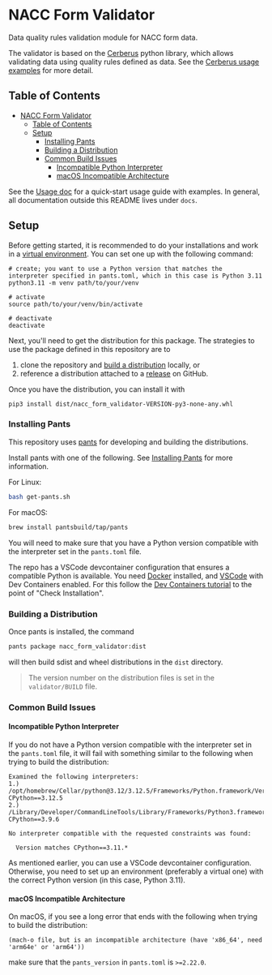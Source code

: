 # NACC Form Validator

Data quality rules validation module for NACC form data.

The validator is based on the [Cerberus](https://docs.python-cerberus.org/) python library, which allows validating data using quality rules defined as data. 
See the [Cerberus usage examples](https://docs.python-cerberus.org/usage.html) for more detail.

## Table of Contents

- [NACC Form Validator](#nacc-form-validator)
  - [Table of Contents](#table-of-contents)
  - [Setup](#setup)
    - [Installing Pants](#installing-pants)
    - [Building a Distribution](#building-a-distribution)
    - [Common Build Issues](#common-build-issues)
      - [Incompatible Python Interpreter](#incompatible-python-interpreter)
      - [macOS Incompatible Architecture](#macos-incompatible-architecture)

See the [Usage doc](./docs/index.md) for a quick-start usage guide with examples. In general, all documentation outside this README lives under `docs`.

## Setup

Before getting started, it is recommended to do your installations and work in a [virtual environment](https://www.geeksforgeeks.org/python-virtual-environment/). You can set one up with the following command:

```
# create; you want to use a Python version that matches the interpreter specified in pants.toml, which in this case is Python 3.11
python3.11 -m venv path/to/your/venv

# activate
source path/to/your/venv/bin/activate

# deactivate
deactivate
```

Next, you'll need to get the distribution for this package. The strategies to use the package defined in this repository are to

1. clone the repository and [build a distribution](#building-a-distribution) locally, or
2. reference a distribution attached to a [release](https://github.com/naccdata/nacc-form-validator/releases) on GitHub.

Once you have the distribution, you can install it with

```
pip3 install dist/nacc_form_validator-VERSION-py3-none-any.whl
```

### Installing Pants

This repository uses [pants](pantsbuild.org) for developing and building the distributions.

Install pants with one of the following. See [Installing Pants](https://www.pantsbuild.org/stable/docs/getting-started/installing-pants) for more information.

For Linux:
```bash
bash get-pants.sh
```

For macOS:

```bash
brew install pantsbuild/tap/pants
```

You will need to make sure that you have a Python version compatible with the interpreter set in the `pants.toml` file.

The repo has a VSCode devcontainer configuration that ensures a compatible Python is available.
You need [Docker](https://www.docker.com) installed, and [VSCode](https://code.visualstudio.com) with Dev Containers enabled.
For this follow the [Dev Containers tutorial](https://code.visualstudio.com/docs/devcontainers/tutorial) to the point of "Check Installation".

### Building a Distribution

Once pants is installed, the command 

```bash
pants package nacc_form_validator:dist
```

will then build sdist and wheel distributions in the `dist` directory.

> The version number on the distribution files is set in the `validator/BUILD` file.

### Common Build Issues

#### Incompatible Python Interpreter

If you do not have a Python version compatible with the interpreter set in the `pants.toml` file, it will fail with something similar to the following when trying to build the distribution:

```
Examined the following interpreters:
1.)    /opt/homebrew/Cellar/python@3.12/3.12.5/Frameworks/Python.framework/Versions/3.12/bin/python3.12 CPython==3.12.5
2.) /Library/Developer/CommandLineTools/Library/Frameworks/Python3.framework/Versions/3.9/bin/python3.9 CPython==3.9.6

No interpreter compatible with the requested constraints was found:

  Version matches CPython==3.11.*
```

As mentioned earlier, you can use a VSCode devcontainer configuration. Otherwise, you need to set up an environment (preferably a virtual one) with the correct Python version (in this case, Python 3.11).

#### macOS Incompatible Architecture

On macOS, if you see a long error that ends with the following when trying to build the distribution:

```
(mach-o file, but is an incompatible architecture (have 'x86_64', need 'arm64e' or 'arm64'))
```

make sure that the `pants_version` in `pants.toml` is `>=2.22.0`.
